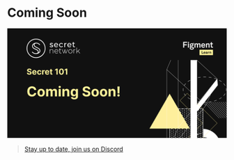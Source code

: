 # Coming Soon

![](../../.gitbook/assets/secret.jpg)

> [Stay up to date, join us on Discord](https://discord.gg/fszyM7K)

